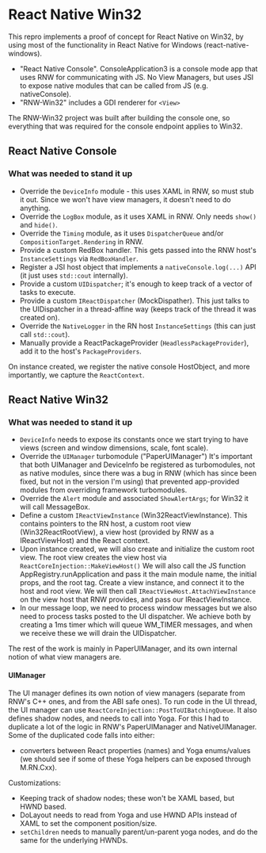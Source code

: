 # React Native Win32
This repro implements a proof of concept for React Native on Win32, by using most of the functionality in React Native for Windows (react-native-windows).

- "React Native Console". ConsoleApplication3 is a console mode app that uses RNW for communicating with JS. No View Managers, but uses JSI to expose native modules that can be called from JS (e.g. nativeConsole).
- "RNW-Win32" includes a GDI renderer for `<View>`

The RNW-Win32 project was built after building the console one, so everything that was required for the console endpoint applies to Win32.

## React Native Console

### What was needed to stand it up

- Override the `DeviceInfo` module - this uses XAML in RNW, so must stub it out. Since we won't have view managers, it doesn't need to do anything.
- Override the `LogBox` module, as it uses XAML in RNW. Only needs `show()` and `hide()`.
- Override the `Timing` module, as it uses `DispatcherQueue` and/or `CompositionTarget.Rendering` in RNW.
- Provide a custom RedBox handler. This gets passed into the RNW host's `InstanceSettings` via `RedBoxHandler`.
- Register a JSI host object that implements a `nativeConsole.log(...)` API (it just uses `std::cout` internally).
- Provide a custom `UIDispatcher`; it's enough to keep track of a vector of tasks to execute. 
- Provide a custom `IReactDispatcher` (MockDispather). This just talks to the UIDispatcher in a thread-affine way (keeps track of the thread it was created on).
- Override the `NativeLogger` in the RN host `InstanceSettings` (this can just call `std::cout`).
- Manually provide a ReactPackageProvider (`HeadlessPackageProvider`), add it to the host's `PackageProviders`.

On instance created, we register the native console HostObject, and more importantly, we capture the `ReactContext`.

## React Native Win32

### What was needed to stand it up

- `DeviceInfo` needs to expose its constants once we start trying to have views (screen and window dimensions, scale, font scale).
- Override the `UIManager` turbomodule ("PaperUIManager")
  It's important that both UIManager and DeviceInfo be registered as turbomodules, not as native modules, since there was a bug in RNW (which has since been fixed, but not in the version I'm using) that prevented app-provided modules from overriding framework turbomodules.
- Override the `Alert` module and associated `ShowAlertArgs`; for Win32 it will call MessageBox.
- Define a custom `IReactViewInstance` (Win32ReactViewInstance). This contains pointers to the RN host, a custom root view (Win32ReactRootView), a view host (provided by RNW as a IReactViewHost) and the React context.
- Upon instance created, we will also create and initialize the custom root view. The root view creates the view host via `ReactCoreInjection::MakeViewHost()`
  We will also call the JS function AppRegistry.runApplication and pass it the main module name, the initial props, and the root tag.
  Create a view instance, and connect it to the host and root view.
  We will then call `IReactViewHost.AttachViewInstance` on the view host that RNW provides, and pass our IReactViewInstance.
- In our message loop, we need to process window messages but we also need to process tasks posted to the UI dispatcher. We achieve both by creating a 1ms timer which will queue WM_TIMER messages, and when we receive these we will drain the UIDispatcher.

The rest of the work is mainly in PaperUIManager, and its own internal notion of what view managers are.

#### UIManager
The UI manager defines its own notion of view managers (separate from RNW's C++ ones, and from the ABI safe ones).
To run code in the UI thread, the UI manager can use `ReactCoreInjection::PostToUIBatchingQueue`.
It also defines shadow nodes, and needs to call into Yoga. For this I had to duplicate a lot of the logic in RNW's PaperUIManager and NativeUIManager.
Some of the duplicated code falls into either:
- converters between React properties (names) and Yoga enums/values (we should see if some of these Yoga helpers can be exposed through M.RN.Cxx).

Customizations:
- Keeping track of shadow nodes; these won't be XAML based, but HWND based.
- DoLayout needs to read from Yoga and use HWND APIs instead of XAML to set the component position/size.
- `setChildren` needs to manually parent/un-parent yoga nodes, and do the same for the underlying HWNDs.


